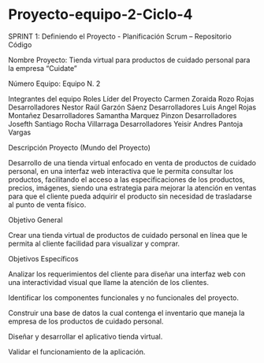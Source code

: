 # Proyecto-equipo-2-Ciclo-4

SPRINT 1:  Definiendo el Proyecto - Planificación Scrum – Repositorio Código

Nombre Proyecto:	Tienda virtual para productos de cuidado personal para la empresa “Cuidate”

Número Equipo:	Equipo N. 2

Integrantes del equipo
Roles
Líder del Proyecto	Carmen Zoraida Rozo Rojas
Desarrolladores	Nestor Raúl Garzón Sáenz
Desarrolladores	Luis Angel Rojas Montañez
Desarrolladores	Samantha Marquez Pinzon
Desarrolladores	Josefth Santiago Rocha Villarraga
Desarrolladores	Yeisir Andres Pantoja Vargas
	
Descripción Proyecto (Mundo del Proyecto)

Desarrollo de una tienda virtual enfocado en venta de productos de cuidado personal, en una interfaz web interactiva que le permita consultar los productos, facilitando el acceso a las especificaciones de los productos, precios, imágenes,  siendo una estrategia para mejorar la atención en ventas para que el cliente pueda adquirir el producto sin necesidad de trasladarse al punto de venta físico.

Objetivo General

Crear una tienda virtual de productos de cuidado personal en línea que le permita al cliente facilidad para visualizar y comprar.

Objetivos Específicos

Analizar los requerimientos del cliente para diseñar una interfaz web con una interactividad visual que llame la atención de los clientes.

Identificar los componentes funcionales y no funcionales del proyecto.

Construir una base de datos la cual contenga el inventario que maneja la empresa de los productos de cuidado personal.

Diseñar y desarrollar el aplicativo tienda virtual.

Validar el funcionamiento de la aplicación.


